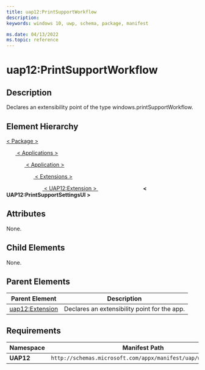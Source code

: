 ```yaml
---
title: uap12:PrintSupportWorkflow
description: 
keywords: windows 10, uwp, schema, package, manifest

ms.date: 04/13/2022
ms.topic: reference
---
```


# uap12:PrintSupportWorkflow

## Description

Declares an extensibility point of the type windows.printSupportWorkflow.

## Element Hierarchy

[ < Package > ](element-package.md)

&nbsp;&nbsp;&nbsp;&nbsp;&nbsp;&nbsp;[ < Applications > ](element-applications.md)

&nbsp;&nbsp;&nbsp;&nbsp;&nbsp;&nbsp;&nbsp;&nbsp;&nbsp;&nbsp;&nbsp;&nbsp;[ < Application > ](element-application.md)

&nbsp;&nbsp;&nbsp;&nbsp;&nbsp;&nbsp;&nbsp;&nbsp;&nbsp;&nbsp;&nbsp;&nbsp;&nbsp;&nbsp;&nbsp;&nbsp;&nbsp;&nbsp;[ < Extensions > ](element-1-extensions.md)

&nbsp;&nbsp;&nbsp;&nbsp;&nbsp;&nbsp;&nbsp;&nbsp;&nbsp;&nbsp;&nbsp;&nbsp;&nbsp;&nbsp;&nbsp;&nbsp;&nbsp;&nbsp;&nbsp;&nbsp;&nbsp;&nbsp;&nbsp;&nbsp;[ < UAP12:Extension > ](element-uap12-extension.md)
&nbsp;&nbsp;&nbsp;&nbsp;&nbsp;&nbsp;&nbsp;&nbsp;&nbsp;&nbsp;&nbsp;&nbsp;&nbsp;&nbsp;&nbsp;&nbsp;&nbsp;&nbsp;&nbsp;&nbsp;&nbsp;&nbsp;&nbsp;&nbsp;&nbsp;&nbsp;&nbsp;&nbsp;&nbsp;&nbsp;**< UAP12:PrintSupportSettingsUI >**

## Attributes

None.

## Child Elements

None.

## Parent Elements

| Parent Element | Description |
|---------------|-------------|
| [uap12:Extension](element-uap12-extension.md) | Declares an extensibility point for the app. |

## Requirements

| Namespace | Manifest Path |
|-----------|---------------|
| **UAP12** | `http://schemas.microsoft.com/appx/manifest/uap/windows10/12`